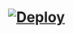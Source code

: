 

  <h1>
    <p align="center">
        <a href="https://heroku.com/deploy?template=https://github.com/TEAM-DLK/ChocoMusicbot">
            <img src="https://www.herokucdn.com/deploy/button.svg" alt="Deploy">
        </a>
</h1>